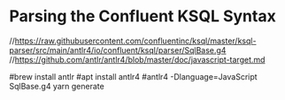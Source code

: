 # Parsing the Confluent KSQL Syntax

//https://raw.githubusercontent.com/confluentinc/ksql/master/ksql-parser/src/main/antlr4/io/confluent/ksql/parser/SqlBase.g4
//https://github.com/antlr/antlr4/blob/master/doc/javascript-target.md

#brew install antlr
#apt install antlr4
#antlr4 -Dlanguage=JavaScript SqlBase.g4
yarn generate 